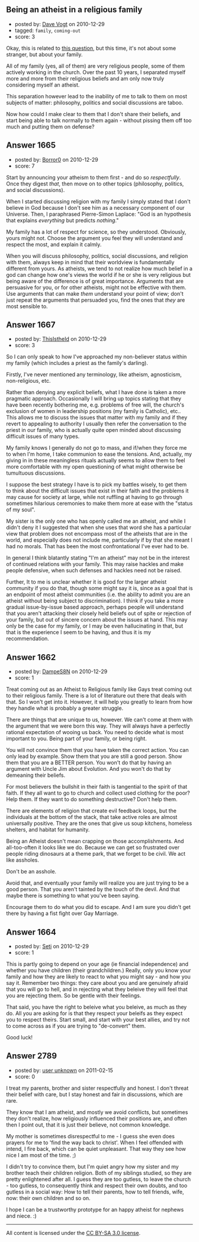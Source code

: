 ## Being an atheist in a religious family

- posted by: [Dave Vogt](https://stackexchange.com/users/-1/605-dave-vogt) on 2010-12-29
- tagged: `family`, `coming-out`
- score: 3

Okay, this is related to [this question](http://atheism.stackexchange.com/questions/35/how-to-deal-with-insidious-religious-people), but this time, it's not about some stranger, but about your family.

All of my family (yes, all of them) are very religious people, some of them actively working in the church. Over the past 10 years, I separated myself more and more from their religious beliefs and am only now truly considering myself an atheist.

This separation however lead to the inability of me to talk to them on most subjects of matter: philosophy, politics and social discussions are taboo.

Now how could I make clear to them that I don't share their beliefs, and start being able to talk normally to them again - without pissing them off too much and putting them on defense?


## Answer 1665

- posted by: [Borror0](https://stackexchange.com/users/-1/484-borror0) on 2010-12-29
- score: 7

Start by announcing your atheism to them first - and do so *respectfully*. Once they digest *that*, then move on to other topics (philosophy, politics, and social discussions).

When I started discussing religion with my family I simply stated that I don't believe in God because I don't see him as a necessary component of our Universe. Then, I paraphrased Pierre-Simon Laplace: "God is an hypothesis that explains *everything* but predicts *nothing*."

My family has a lot of respect for science, so they understood. Obviously, yours might not. Choose the argument you feel they will understand and respect the most, and explain it calmly.

When you will  discuss philosophy, politics, social discussions, and religion with them, always keep in mind that their worldview is fundamentally different from yours. As atheists, we tend to not realize how much belief in a god can change how one's views the world if he or she is very religious but being aware of the difference is of great importance. Arguments that are persuasive for you, or for other atheists, might not be effective with them. Use arguments that can make *them* understand your point of view; don't just repeat the arguments that persuaded you, find the ones that *they* are most sensible to.


## Answer 1667

- posted by: [ThisIstheId](https://stackexchange.com/users/-1/404-thisistheid) on 2010-12-29
- score: 3

So I can only speak to how I've approached my non-believer status within my family (which includes a priest as the family's darling). 

Firstly, I've never mentioned any terminology, like atheism, agnosticism, non-religious, etc.

Rather than denying any explicit beliefs, what I have done is taken a more pragmatic approach. Occasionally I will bring up topics stating that they have been recently bothering me, e.g. problems of free will, the church's exclusion of women in leadership positions (my family is Catholic), etc.. <br>
This allows me to discuss the issues that matter with my family and if they revert to appealing to authority I usually then refer the conversation to the priest in our family, who is actually quite open minded about discussing difficult issues of many types.

My family knows I generally do not go to mass, and if/when they force me to when I'm home, I take communion to ease the tensions. And, actually, my giving in in these meaningless rituals actually seems to allow them to feel more comfortable with my open questioning of what might otherwise be tumultuous discussions.

I suppose the best strategy I have is to pick my battles wisely, to get them to think about the difficult issues that exist in their faith and the problems it may cause for society at large, while not ruffling at having to go through sometimes hilarious ceremonies to make them more at ease with the "status of my soul".

My sister is the only one who has openly called me an atheist, and while I didn't deny it I suggested that when she uses that word she has a particular view that problem does not encompass most of the atheists that are in the world, and especially does not include me, particularly if by that she meant I had no morals. That has been the most confrontational I've ever had to be.

In general I think blatantly stating "I'm an atheist" may not be in the interest of continued relations with your family. This may raise hackles and make people defensive, when such defenses and hackles need not be raised. 

Further, It to me is unclear whether it is good for the larger atheist community if you do that, though some might say it is, since as a goal that is an endpoint of most atheist communities (i.e. the ability to admit you are an atheist without being subject to discrimination).  I think if you take a more gradual issue-by-issue based approach, perhaps people will understand that you aren't attacking their closely held beliefs out of spite or rejection of your family, but out of sincere concern about the issues at hand. This may only be the case for my family, or I may be even hallucinating in that, but that is the experience I seem to be having, and thus it is my recommendation.


## Answer 1662

- posted by: [DampeS8N](https://stackexchange.com/users/-1/587-dampes8n) on 2010-12-29
- score: 1

Treat coming out as an Atheist to Religious family like Gays treat coming out to their religious family. There is a lot of literature out there that deals with that. So I won't get into it. However, it will help you greatly to learn from how they handle what is probably a greater struggle.

There are things that are unique to us, however. We can't come at them with the argument that we were born this way. They will always have a perfectly rational expectation of wooing us back. You need to decide what is most important to you. Being part of your family, or being right.

You will not convince them that you have taken the correct action. You can only lead by example. Show them that you are still a good person. Show them that you are a BETTER person. You won't do that by having an argument with Uncle Jim about Evolution. And you won't do that by demeaning their beliefs.

For most believers the bullshit in their faith is tangential to the spirit of that faith. If they all want to go to church and collect used clothing for the poor? Help them. If they want to do something destructive? Don't help them.

There are elements of religion that create evil feedback loops, but the individuals at the bottom of the stack, that take active roles are almost universally positive. They are the ones that give us soup kitchens, homeless shelters, and habitat for humanity.

Being an Atheist doesn't mean crapping on those accomplishments. And all-too-often it looks like we do. Because we can get so frustrated over people riding dinosaurs at a theme park, that we forget to be civil. We act like assholes.

Don't be an asshole.

Avoid that, and eventually your family will realize you are just trying to be a good person. That you aren't tainted by the touch of the devil. And that maybe there is something to what you've been saying.

Encourage them to do what you did to escape. And I am sure you didn't get there by having a fist fight over Gay Marriage.


## Answer 1664

- posted by: [Seti](https://stackexchange.com/users/-1/247-seti) on 2010-12-29
- score: 1

This is partly going to depend on your age (ie financial independence) and whether you have children (their grandchildren.) Really, only you know your family and how they are likely to react to what you might say - and how you say it. Remember two things: they care about you and are genuinely afraid that you will go to hell, and in rejecting what they beleive they will feel that you are rejecting them. So be gentle with their feelings.

That said, you have the right to beleive what you beleive, as much as they do. All you are asking for is that they respect your beleifs as they expect you to respect theirs. Start small, and start with your best allies, and try not to come across as if you are trying to "de-convert" them. 

Good luck!


## Answer 2789

- posted by: [user unknown](https://stackexchange.com/users/-1/992-user-unknown) on 2011-02-15
- score: 0

I treat my parents, brother and sister respectfully and honest. I don't threat their belief with care, but I stay honest and fair in discussions, which are rare. 

They know that I am atheist, and mostly we avoid conflicts, but sometimes they don't realize, how religiously influenced their positions are, and often then I point out, that it is just their believe, not common knowledge. 

My mother is sometimes disrespectful to me - I guess she even does prayers for me to 'find the way back to christ'. When I feel offended with intend, I fire back, which can be quiet unpleasant. That way they see how nice I am most of the time. ;) 

I didn't try to convince them, but I'm quiet angry how my sister and my brother teach their children religion. Both of my siblings studied, so they are pretty enlightened after all. I guess they are too gutless, to leave the church - too gutless, to consequently think and respect their own doubts, and too gutless in a social way: How to tell their parents, how to tell friends, wife, now: their own children and so on. 

I hope I can be a trustworthy prototype for an happy atheist for nephews and niece. :) 



---

All content is licensed under the [CC BY-SA 3.0 license](https://creativecommons.org/licenses/by-sa/3.0/).
